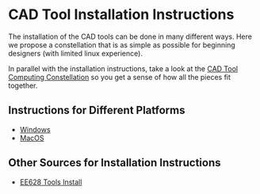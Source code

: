 # CAD Tool Installation Instructions

The installation of the CAD tools can be done in many different ways. Here we propose a constellation that is as simple as possible for beginning designers (with limited linux experience).

In parallel with the installation instructions, take a look at the [CAD Tool Computing Constellation](../CAD_tool_computing_constellation/README.md) so you get a sense of how all the pieces fit together. 

## Instructions for Different Platforms

- [Windows](windows.md)
- [MacOS](macos.md)

## Other Sources for Installation Instructions

- [EE628 Tools Install](https://github.com/bmurmann/EE628/tree/main/3_Tools)
